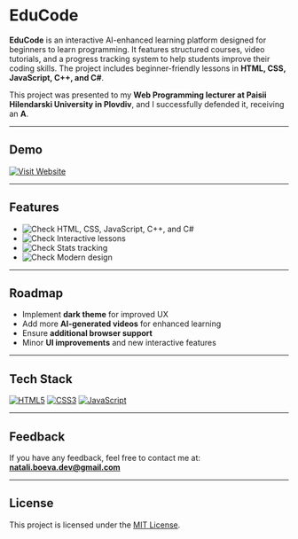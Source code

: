 # EduCode

**EduCode** is an interactive AI-enhanced learning platform designed for beginners to learn programming. It features structured courses, video tutorials, and a progress tracking system to help students improve their coding skills. The project includes beginner-friendly lessons in **HTML, CSS, JavaScript, C++, and C#**.

This project was presented to my **Web Programming lecturer at Paisii Hilendarski University in Plovdiv**, and I successfully defended it, receiving an **A**.

---

## Demo

[![Visit Website](https://img.shields.io/badge/Live-Demo-brightgreen)](https://educode-bx5z.onrender.com/)

---

## Features

- ![Check](https://img.shields.io/badge/%E2%9C%94-Beginner--friendly%20courses-brightgreen?style=for-the-badge) HTML, CSS, JavaScript, C++, and C#  
- ![Check](https://img.shields.io/badge/%E2%9C%94-AI-guided%20video%20tutorials-brightgreen?style=for-the-badge) Interactive lessons  
- ![Check](https://img.shields.io/badge/%E2%9C%94-Progress%20dashboard-brightgreen?style=for-the-badge) Stats tracking  
- ![Check](https://img.shields.io/badge/%E2%9C%94-Responsive%20UI-brightgreen?style=for-the-badge) Modern design  

---

## Roadmap

- Implement **dark theme** for improved UX  
- Add more **AI-generated videos** for enhanced learning  
- Ensure **additional browser support**  
- Minor **UI improvements** and new interactive features  

---

## Tech Stack


[![HTML5](https://img.shields.io/badge/HTML5-E34F26?style=for-the-badge&logo=html5&logoColor=white)]()
[![CSS3](https://img.shields.io/badge/CSS3-1572B6?style=for-the-badge&logo=css3&logoColor=white)]()
[![JavaScript](https://img.shields.io/badge/JavaScript-F7DF1E?style=for-the-badge&logo=javascript&logoColor=black)]()

---

## Feedback

If you have any feedback, feel free to contact me at:  
**natali.boeva.dev@gmail.com**

---

## License

This project is licensed under the [MIT License](https://choosealicense.com/licenses/mit/).
